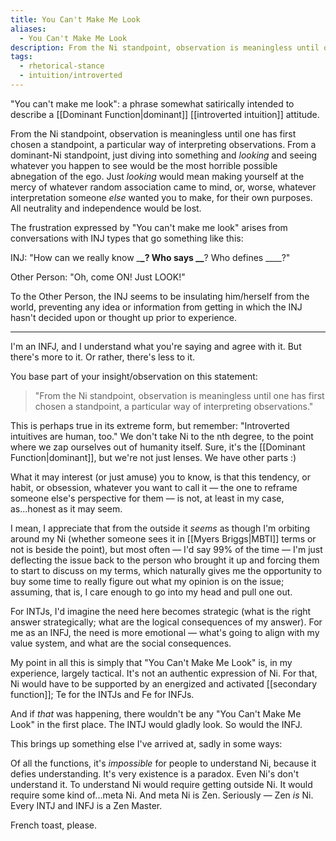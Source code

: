 ```yaml
---
title: You Can't Make Me Look
aliases:
  - You Can't Make Me Look
description: From the Ni standpoint, observation is meaningless until one has first chosen a standpoint, a particular way of interpreting observations.
tags:
  - rhetorical-stance
  - intuition/introverted
---
```


"You can't make me look": a phrase somewhat satirically intended to describe a [[Dominant Function|dominant]] [[introverted intuition]] attitude.

From the Ni standpoint, observation is meaningless until one has first chosen a standpoint, a particular way of interpreting observations. From a dominant-Ni standpoint, just diving into something and *looking* and seeing whatever you happen to see would be the most horrible possible abnegation of the ego. Just *looking* would mean making yourself at the mercy of whatever random association came to mind, or, worse, whatever interpretation someone *else* wanted you to make, for their own purposes. All neutrality and independence would be lost.

The frustration expressed by "You can't make me look" arises from conversations with INJ types that go something like this:

INJ: "How can we really know \_**\_? Who says \_\_**? Who defines \_\_\_\_?"

Other Person: "Oh, come ON! Just LOOK!"

To the Other Person, the INJ seems to be insulating him/herself from the world, preventing any idea or information from getting in which the INJ hasn't decided upon or thought up prior to experience.

---

I'm an INFJ, and I understand what you're saying and agree with it. But there's more to it. Or rather, there's less to it.

You base part of your insight/observation on this statement:

> "From the Ni standpoint, observation is meaningless until one has first chosen a standpoint, a particular way of interpreting observations."

This is perhaps true in its extreme form, but remember: "Introverted intuitives are human, too." We don't take Ni to the nth degree, to the point where we zap ourselves out of humanity itself. Sure, it's the [[Dominant Function|dominant]], but we're not just lenses. We have other parts :)

What it may interest (or just amuse) you to know, is that this tendency, or habit, or obsession, whatever you want to call it — the one to reframe someone else's perspective for them — is not, at least in my case, as...honest as it may seem.

I mean, I appreciate that from the outside it _seems_ as though I'm orbiting around my Ni (whether someone sees it in [[Myers Briggs|MBTI]] terms or not is beside the point), but most often — I'd say 99% of the time — I'm just deflecting the issue back to the person who brought it up and forcing them to start to discuss on my terms, which naturally gives me the opportunity to buy some time to really figure out what my opinion is on the issue; assuming, that is, I care enough to go into my head and pull one out.

For INTJs, I'd imagine the need here becomes strategic (what is the right answer strategically; what are the logical consequences of my answer). For me as an INFJ, the need is more emotional — what's going to align with my value system, and what are the social consequences.

My point in all this is simply that "You Can't Make Me Look" is, in my experience, largely tactical. It's not an authentic expression of Ni. For that, Ni would have to be supported by an energized and activated [[secondary function]]; Te for the INTJs and Fe for INFJs.

And if _that_ was happening, there wouldn't be any "You Can't Make Me Look" in the first place. The INTJ would gladly look. So would the INFJ.

This brings up something else I've arrived at, sadly in some ways:

Of all the functions, it's _impossible_ for people to understand Ni, because it defies understanding. It's very existence is a paradox. Even Ni's don't understand it. To understand Ni would require getting outside Ni. It would require some kind of...meta Ni. And meta Ni is Zen. Seriously — Zen _is_ Ni. Every INTJ and INFJ is a Zen Master.

French toast, please.
